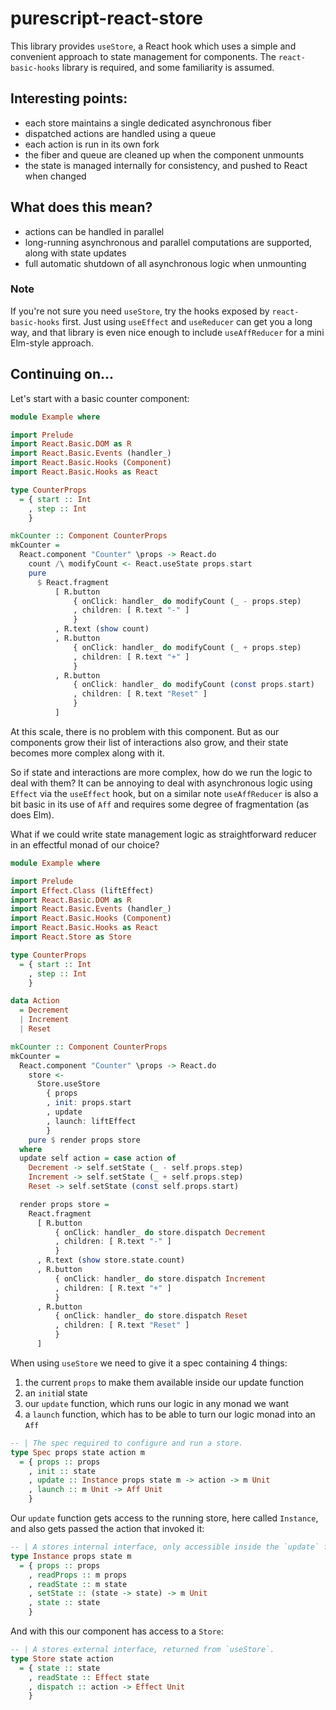 # purescript-react-store

This library provides `useStore`, a React hook which uses a simple and convenient approach to state management for components. The `react-basic-hooks` library is required, and some familiarity is assumed.

## Interesting points:

- each store maintains a single dedicated asynchronous fiber
- dispatched actions are handled using a queue
- each action is run in its own fork
- the fiber and queue are cleaned up when the component unmounts
- the state is managed internally for consistency, and pushed to React when changed

## What does this mean?

- actions can be handled in parallel
- long-running asynchronous and parallel computations are supported, along with state updates
- full automatic shutdown of all asynchronous logic when unmounting

### Note

If you're not sure you need `useStore`, try the hooks exposed by `react-basic-hooks` first. Just using `useEffect` and `useReducer` can get you a long way, and that library is even nice enough to include `useAffReducer` for a mini Elm-style approach.

## Continuing on...

Let's start with a basic counter component:

```purs
module Example where

import Prelude
import React.Basic.DOM as R
import React.Basic.Events (handler_)
import React.Basic.Hooks (Component)
import React.Basic.Hooks as React

type CounterProps
  = { start :: Int
    , step :: Int
    }

mkCounter :: Component CounterProps
mkCounter =
  React.component "Counter" \props -> React.do
    count /\ modifyCount <- React.useState props.start
    pure
      $ React.fragment
          [ R.button
              { onClick: handler_ do modifyCount (_ - props.step)
              , children: [ R.text "-" ]
              }
          , R.text (show count)
          , R.button
              { onClick: handler_ do modifyCount (_ + props.step)
              , children: [ R.text "+" ]
              }
          , R.button
              { onClick: handler_ do modifyCount (const props.start)
              , children: [ R.text "Reset" ]
              }
          ]
```

At this scale, there is no problem with this component. But as our components grow their list of interactions also grow, and their state becomes more complex along with it.

So if state and interactions are more complex, how do we run the logic to deal with them? It can be annoying to deal with asynchronous logic using `Effect` via the `useEffect` hook, but on a similar note `useAffReducer` is also a bit basic in its use of `Aff` and requires some degree of fragmentation (as does Elm).

What if we could write state management logic as straightforward reducer in an effectful monad of our choice?

```purs
module Example where

import Prelude
import Effect.Class (liftEffect)
import React.Basic.DOM as R
import React.Basic.Events (handler_)
import React.Basic.Hooks (Component)
import React.Basic.Hooks as React
import React.Store as Store

type CounterProps
  = { start :: Int
    , step :: Int
    }

data Action
  = Decrement
  | Increment
  | Reset

mkCounter :: Component CounterProps
mkCounter =
  React.component "Counter" \props -> React.do
    store <-
      Store.useStore
        { props
        , init: props.start
        , update
        , launch: liftEffect
        }
    pure $ render props store
  where
  update self action = case action of
    Decrement -> self.setState (_ - self.props.step)
    Increment -> self.setState (_ + self.props.step)
    Reset -> self.setState (const self.props.start)

  render props store =
    React.fragment
      [ R.button
          { onClick: handler_ do store.dispatch Decrement
          , children: [ R.text "-" ]
          }
      , R.text (show store.state.count)
      , R.button
          { onClick: handler_ do store.dispatch Increment
          , children: [ R.text "+" ]
          }
      , R.button
          { onClick: handler_ do store.dispatch Reset
          , children: [ R.text "Reset" ]
          }
      ]
```

When using `useStore` we need to give it a spec containing 4 things:

1. the current `props` to make them available inside our update function
2. an `init`ial state
3. our `update` function, which runs our logic in any monad we want
4. a `launch` function, which has to be able to turn our logic monad into an `Aff`

```purs
-- | The spec required to configure and run a store.
type Spec props state action m
  = { props :: props
    , init :: state
    , update :: Instance props state m -> action -> m Unit
    , launch :: m Unit -> Aff Unit
    }
```

Our `update` function gets access to the running store, here called `Instance`, and also gets passed the action that invoked it:

```purs
-- | A stores internal interface, only accessible inside the `update` function.
type Instance props state m
  = { props :: props
    , readProps :: m props
    , readState :: m state
    , setState :: (state -> state) -> m Unit
    , state :: state
    }
```

And with this our component has access to a `Store`:

```purs
-- | A stores external interface, returned from `useStore`.
type Store state action
  = { state :: state
    , readState :: Effect state
    , dispatch :: action -> Effect Unit
    }
```

